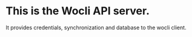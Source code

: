 # This is the Wocli API server.

It provides credentials, synchronization and database to the wocli client.
